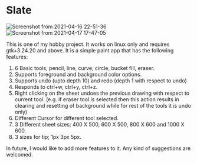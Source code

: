 # Slate
![Screenshot from 2021-04-16 22-51-36](https://user-images.githubusercontent.com/56605804/115114957-84bcf000-9faf-11eb-822a-8a20e3850275.png) 
![Screenshot from 2021-04-17 17-47-05](https://user-images.githubusercontent.com/56605804/115114961-88e90d80-9faf-11eb-9100-c4725de739e8.png)

This is one of my hobby project. It works on linux only and requires gtk+3.24.20 and above.
It is a simple paint app that has the following features: 

1. 6 Basic tools; pencil, line, curve, circle, bucket fill, eraser.
2. Supports foreground and background color options.
3. Supports undo (upto depth 10) and redo (depth 1 with respect to undo)
4. Responds to ctrl+w, ctrl+y, ctrl+z.
5. Right clicking on the sheet undoes the previous drawing with respect to current tool. (e.g. if eraser tool is selected then this action results in clearing and resetting of background while for rest of the tools it is undo only)
6. Different Cursor for different tool selected. 
7. 3 Different sheet sizes; 400 X 500, 600 X 500, 800 X 600 and 1000 X 600.
8. 3 sizes for tip; 1px 3px 5px.

In future, I would like to add more features to it. Any kind of suggestions are welcomed.
